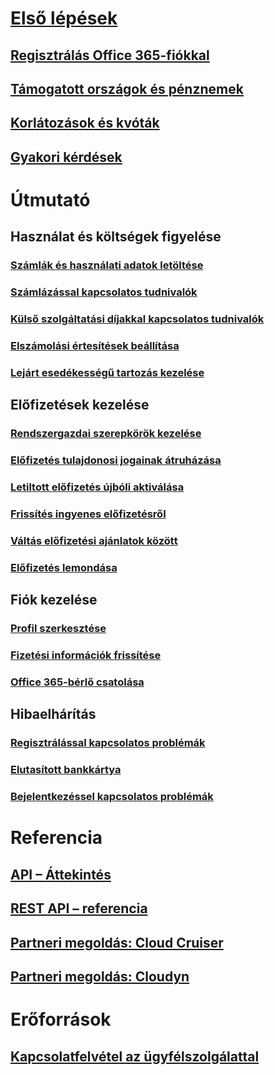 # [Első lépések](billing-getting-started.md)
## [Regisztrálás Office 365-fiókkal](../billing-use-existing-office-365-account-azure-subscription.md)
## [Támogatott országok és pénznemek](../billing-countries-and-currencies.md)
## [Korlátozások és kvóták](../azure-subscription-service-limits.md)
## [Gyakori kérdések](../billing-subscription-faq.md)
# Útmutató
## Használat és költségek figyelése
### [Számlák és használati adatok letöltése](../billing-download-azure-invoice-daily-usage-date.md)
### [Számlázással kapcsolatos tudnivalók](billing-understand-your-bill.md)
### [Külső szolgáltatási díjakkal kapcsolatos tudnivalók](../billing-understand-your-azure-marketplace-charges.md)
### [Elszámolási értesítések beállítása](../billing-set-up-alerts.md)
### [Lejárt esedékességű tartozás kezelése](../billing-azure-subscription-past-due-balance.md)
## Előfizetések kezelése
### [Rendszergazdai szerepkörök kezelése](../billing-add-change-azure-subscription-administrator.md)
### [Előfizetés tulajdonosi jogainak átruházása](../billing-subscription-transfer.md)
### [Letiltott előfizetés újbóli aktiválása](../billing-subscription-become-disable.md)
### [Frissítés ingyenes előfizetésről](../billing-upgrade-azure-subscription.md)
### [Váltás előfizetési ajánlatok között](../billing-how-to-switch-azure-offer.md)
### [Előfizetés lemondása](../billing-how-to-cancel-azure-subscription.md)
## Fiók kezelése
### [Profil szerkesztése](../billing-how-to-change-azure-account-profile.md)
### [Fizetési információk frissítése](../billing-how-to-change-credit-card.md)
### [Office 365-bérlő csatolása](../billing-add-office-365-tenant-to-azure-subscription.md)
## Hibaelhárítás
### [Regisztrálással kapcsolatos problémák](../billing-troubleshoot-azure-sign-up-issues.md)
### [Elutasított bankkártya](../billing-credit-card-fails-during-azure-sign-up.md)
### [Bejelentkezéssel kapcsolatos problémák](../billing-cannot-login-subscription.md)

# Referencia
## [API – Áttekintés](../billing-usage-rate-card-overview.md)
## [REST API – referencia](https://msdn.microsoft.com/en-us/library/azure/1ea5b323-54bb-423d-916f-190de96c6a3c)
## [Partneri megoldás: Cloud Cruiser](../billing-usage-rate-card-partner-solution-cloudcruiser.md)
## [Partneri megoldás: Cloudyn](../billing-usage-rate-card-partner-solution-cloudyn.md)

# Erőforrások
## [Kapcsolatfelvétel az ügyfélszolgálattal](../billing-how-to-create-billing-support-ticket.md)

<!--HONumber=Jan17_HO1-->


